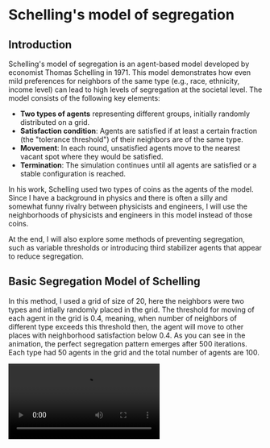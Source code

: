 # Schelling's model of segregation

## Introduction

Schelling's model of segregation is an agent-based model developed by economist Thomas Schelling in 1971. This model demonstrates how even mild preferences for neighbors of the same type (e.g., race, ethnicity, income level) can lead to high levels of segregation at the societal level. The model consists of the following key elements:

- **Two types of agents** representing different groups, initially randomly distributed on a grid.
- **Satisfaction condition**: Agents are satisfied if at least a certain fraction (the "tolerance threshold") of their neighbors are of the same type.
- **Movement**: In each round, unsatisfied agents move to the nearest vacant spot where they would be satisfied.
- **Termination**: The simulation continues until all agents are satisfied or a stable configuration is reached.

In his work, Schelling used two types of coins as the agents of the model. Since I have a background in physics and there is often a silly and somewhat funny rivalry between physicists and engineers, I will use the neighborhoods of physicists and engineers in this model instead of those coins.

At the end, I will also explore some methods of preventing segregation, such as variable thresholds or introducing third stabilizer agents that appear to reduce segregation.

## Basic Segregation Model of Schelling

In this method, I used a grid of size of 20, here the neighbors were two types and intially randomly placed in the grid. The threshold for moving of each agent in the grid is 0.4, meaning, when number of neighbors of different type exceeds this threshold then, the agent will move to other places with neighborhood satisfaction below 0.4. As you can see in the animation, the perfect segregation pattern emerges after 500 iterations. Each type had 50 agents in the grid and the total number of agents are 100.

<div>
    <video controls>
        <source src="src/plots/schelling_model.mp4" type="video/mp4">
    </video>
</div>
